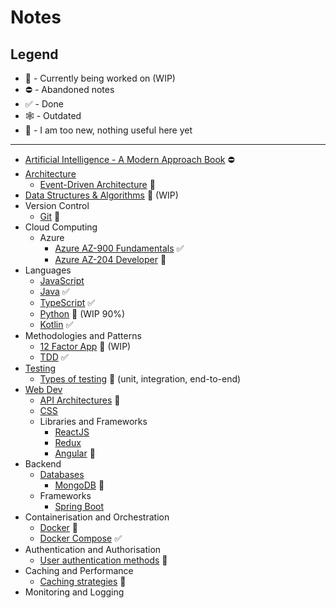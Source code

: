 # Notes

## Legend

- :construction: - Currently being worked on (WIP)
- :no_entry: - Abandoned notes
- :white_check_mark: - Done
- :spider_web: - Outdated
- :baby: - I am too new, nothing useful here yet
  
---

- [Artificial Intelligence - A Modern Approach Book](ai/modernApproach.md) :no_entry:
- [Architecture](Architecture/Engineering.md)
  <!-- - [Monolithic Architecture]() :baby:
  - [Client-Server Architecture]() :baby:
  - [Microservices Architecture]() :baby:
  - [Service-Oriented Architecture (SOA)]() :baby: -->
  - [Event-Driven Architecture]() :baby:
  <!-- - [Layered Architecture]() :baby:
  - [Model-View-Controller (MVC)]() :baby:
  - [Component-Based Architecture]() :baby:
  - [Hexagonal (Ports and Adapters) Architecture]() :baby:
  - [Event Sourcing]() :baby:
  - [CQRS (Command Query Responsibility Segregation)]() :baby:
  - [Serverless Architecture]() :baby:
  - [Blockchain-based Architecture]() :baby:
  - [N-Tier Architecture]() :baby:
  - [Container-Based Architecture]() :baby:
  - [Server-Side Rendering (SSR) and Client-Side Rendering (CSR)]() :baby:
  - [GraphQL-Based Architecture]() :baby: -->
- [Data Structures & Algorithms](data%20structures%20&%20algorithms/dsaNotes.md) :construction: (WIP)
  <!-- - [Data Structures]() :baby:
  - [Sorting Algorithms]() :baby:
  - [Search Algorithms]() :baby:
  - [Algorithm Complexity analysis]() :baby: -->
- Version Control
  - [Git](versionControl/git/git.md) :construction:
- Cloud Computing
  - Azure
    - [Azure AZ-900 Fundamentals](cloud/Azure/az-900/az-900-fundamentals.md) :white_check_mark:
    - [Azure AZ-204 Developer](cloud/Azure/az-204/az-204-developer.md) :baby:
- Languages
  - [JavaScript](languages/js/js.md)
  - [Java](languages/java/Java.md) :white_check_mark:
  - [TypeScript](languages/typescript/TypeScript.md) :white_check_mark:
  - [Python](languages/python/python.md) :construction: (WIP  90%)
  - [Kotlin](languages/Kotlin/kotlin.md) :white_check_mark:
- Methodologies and Patterns
  - [12 Factor App](patterns/12-factor-app.md) :construction: (WIP)
  - [TDD](patterns/TDD/TDD.md) :white_check_mark:
- [Testing](testing/testing.md)
  - [Types of testing]() :baby: (unit, integration, end-to-end)
- [Web Dev](web/web.md)
  - [API Architectures](web/API/api.md) :construction:
    <!-- - [Swaggebaby:
    - [Postman]() :r]() :baby: -->
  - [CSS](web/css/css.md)
  - Libraries and Frameworks
    - [ReactJS](web/libraries/ReactJS/reactjs/ReactJS.md)
    - [Redux](web/libraries/ReactJS/redux/Redux.md)
    - [Angular](web/libraries/angular/angular.md) :construction:
- Backend
  - [Databases](backend/databases/databasesNotes.md)
    - [MongoDB]() :baby:
  - Frameworks
    - [Spring Boot](backend/frameworks/springboot.md)
- Containerisation and Orchestration
  - [Docker]() :baby:
  - [Docker Compose](/containerisation/DockerCompose.md) :white_check_mark:
- Authentication and Authorisation
  - [User authentication methods](/authenticationAndAuthorisation/authentication.md) :baby:
  <!-- - [Role-based Access Control]() :baby:
  - [Security best practices]() :baby: -->
- Caching and Performance
  - [Caching strategies]() :baby:
  <!-- - [Load balancing and scaling]() :baby:
  - [Profiling and optimising code]() :baby: -->
- Monitoring and Logging
  <!-- - [Log analysis and real-time monitoring]() :baby: -->
